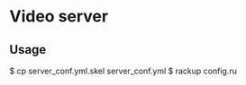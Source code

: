 Video server
============

Usage
-----

$ cp server_conf.yml.skel server_conf.yml
$ rackup config.ru


